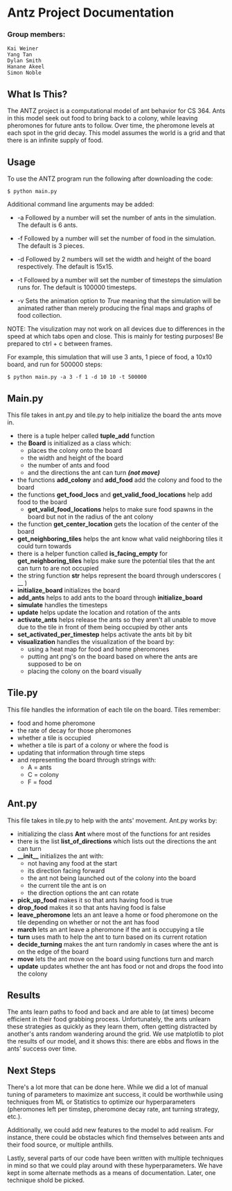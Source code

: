 # Antz Project Documentation
### Group members:

```
Kai Weiner
Yang Tan
Dylan Smith
Hanane Akeel
Simon Noble
```

## What Is This?

The ANTZ project is a computational model of ant behavior for CS 364. Ants in this model seek out food to bring back to a colony, while leaving pheromones for future ants to follow. Over time, the pheromone levels at each spot in the grid decay. This model assumes the world is a grid and that there is an infinite supply of food.

## Usage
To use the ANTZ program run the following after downloading the code:

```
$ python main.py
```
Additional command line arguments may be added:

* -a Followed by a number will set the number of ants in the simulation. The default is 6 ants.

* -f Followed by a number will set the number of food in the simulation. The default is 3 pieces.

* -d Followed by 2 numbers will set the width and height of the board respectively. The default is 15x15.

* -t Followed by a number will set the number of timesteps the simulation runs for. The default is 100000 timesteps.

* -v Sets the animation option to *True* meaning that the simulation will be animated rather than merely producing the final maps and graphs of food collection.

NOTE: The visulization may not work on all devices due to differences in the speed at which tabs open and close. This is mainly for testing purposes! Be prepared to ctrl + c between frames.

For example, this simulation that will use 3 ants, 1 piece of food, a 10x10 board, and run for 500000 steps:

```
$ python main.py -a 3 -f 1 -d 10 10 -t 500000
```

## Main.py
This file takes in ant.py and tile.py to help initialize the board the ants move in.
 - there is a tuple helper called **tuple_add** function
 - the **Board** is initialized as a class which:
    * places the colony onto the board
    * the width and height of the board
    * the number of ants and food
    * and the directions the ant can turn _**(not move)**_
 - the functions **add_colony** and **add_food** add the colony and food to the board
 - the functions **get_food_locs** and **get_valid_food_locations** help add food to the board
    * **get_valid_food_locations** helps to make sure food spawns in the board but not in the radius of the ant colony
 - the function **get_center_location** gets the location of the center of the board
 - **get_neighboring_tiles** helps the ant know what valid neighboring tiles it could turn towards
 - there is a helper function called **is_facing_empty** for **get_neighboring_tiles** helps make sure the potential tiles that the ant can turn to are not occupied
 - the string function **__str__** helps represent the board through underscores ( __ )
 - **initialize_board** initializes the board
 - **add_ants** helps to add ants to the board through **initialize_board**
 - **simulate** handles the timesteps
 - **update** helps update the location and rotation of the ants
 - **activate_ants** helps release the ants so they aren't all unable to move due to the tile in front of them being occupied by other ants
 - **set_activated_per_timestep** helps activate the ants bit by bit
 - **visualization** handles the visualization of the board by:
    * using a heat map for food and home pheromones
    * putting ant png's on the board based on where the ants are supposed to be on
    * placing the colony on the board visually


## Tile.py
This file handles the information of each tile on the board.
Tiles remember:
- food and home pheromone
- the rate of decay for those pheromones
- whether a tile is occupied
- whether a tile is part of a colony or where the food is
- updating that information through time steps
- and representing the board through strings with:
    * A = ants
    * C = colony
    * F = food


## Ant.py
This file takes in tile.py to help with the ants' movement.
Ant.py works by:
- initializing the class **Ant** where most of the functions for ant resides
- there is the list **list_of_directions** which lists out the directions the ant can turn
- **\_\_init\_\_** initializes the ant with:
    * not having any food at the start
    * its direction facing forward
    * the ant not being launched out of the colony into the board
    * the current tile the ant is on
    * the direction options the ant can rotate
- **pick_up_food** makes it so that ants having food is true
- **drop_food** makes it so that ants having food is false
- **leave_pheromone** lets an ant leave a home or food pheromone on the tile depending on whether or not the ant has food
- **march** lets an ant leave a pheromone if the ant is occupying a tile
- **turn** uses math to help the ant to turn based on its current rotation
- **decide_turning** makes the ant turn randomly in cases where the ant is on the edge of the board
- **move** lets the ant move on the board using functions turn and march
- **update** updates whether the ant has food or not and drops the food into the colony

## Results

The ants learn paths to food and back and are able to (at times) become efficient in their food grabbing process. Unfortunately, the ants unlearn these strategies as quickly as they learn them, often getting distracted by another's ants random wandering around the grid. We use matplotlib to plot the results of our model, and it shows this: there are ebbs and flows in the ants' success over time.

## Next Steps

There's a lot more that can be done here. While we did a lot of manual tuning of parameters to maximize ant success, it could be worthwhile using techniques from ML or Statistics to optimize our hyperparameters (pheromones left per timstep, pheromone decay rate, ant turning strategy, etc.).

Additionally, we could add new features to the model to add realism. For instance, there could be obstacles which find themselves between ants and their food source, or multiple anthills.

Lastly, several parts of our code have been written with multiple techniques in mind so that we could play around with these hyperparameters. We have kept in some alternate methods as a means of documentation. Later, one technique shold be picked.